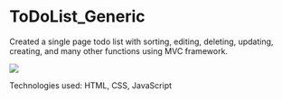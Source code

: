 # ToDoList_Generic

Created a single page todo list with sorting, editing, deleting, updating, creating, and many other functions using MVC framework.

<img src='https://user-images.githubusercontent.com/65971326/120876927-c1ee3900-c581-11eb-8e45-9d142198517a.png'/>

Technologies used: HTML, CSS, JavaScript
